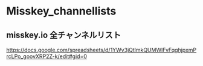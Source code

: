 # Misskey_channellists

## misskey.io 全チャンネルリスト
https://docs.google.com/spreadsheets/d/1YWv3jQtlmkQUMWlFvFqghjpxmPrcLPo_goovXRP2Z-k/edit#gid=0
